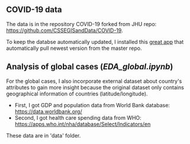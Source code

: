 ## COVID-19 data
The data is in the repository COVID-19 forked from JHU repo: https://github.com/CSSEGISandData/COVID-19.

To keep the databse automatically updated, I installed this [great app](https://github.com/wei/pull) that automatically pull newest version from the master repo.

## Analysis of global cases (*EDA_global.ipynb*)
For the global cases, I also incorporate external dataset about country's attributes to gain more insight because the original dataset only contains geographical information of countries (latitude/longitude).

* First, I got GDP and population data from World Bank database: https://data.worldbank.org/
* Second, I got health care spending data from WHO: https://apps.who.int/nha/database/Select/Indicators/en

These data are in 'data' folder.

